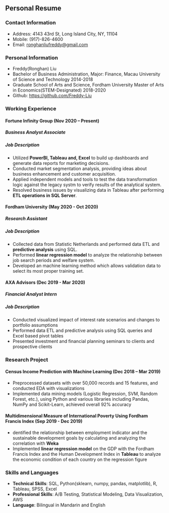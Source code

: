 ## Personal Resume  
### Contact Information
+ Address: 4143 43rd St, Long Island City, NY, 11104 
+ Mobile: (917)-826-4600
+ Email: ronghanliufreddy@gmail.com  


### Personal Information  
+ Freddy(Ronghan) Liu
+ Bachelor of Business Administration, Major: Finance, Macau University of Science and Technology  2014-2018
+ Graduate School of Arts and Science, Fordham University  Master of Arts in Economics(STEM-Designated) 2018-2020
+ Github: https://github.com/Freddy-Liu  


### Working Experience  
#### Fortune Infinity Group (Nov 2020 – Present)  
##### *Business Analyst Associate* 
##### **Job Description**  
+ Utilized **PowerBI, Tableau and, Excel** to build up dashboards and generate data reports for marketing decisions.
+ Conducted market segmentation analysis, providing ideas about business enhancement and customer acquisition.
+ Applied independent models and tools to test the data transformation logic against the legacy systm to verify
results of the analytical system.
+ Resolved business issues by visualizing data in Tableau after performing **ETL operations in SQL Server**.

#### Fordham University (May 2020 - Oct 2020)  
##### *Research Assistant*  
##### **Job Description**  
+ Collected data from Statistic Netherlands and performed data ETL and **predictive analysis** using SQL.
+ Performed **linear regression model** to analyze the relationship between job search periods and welfare system.
+ Developed an machine learning method which allows validation data to select its most proper training set.

#### AXA Advisors (Dec 2019 - Mar 2020)  
##### *Financial Analyst Intern* 
##### **Job Description**  
+ Conducted visualized impact of interest rate scenarios and changes to portfolio assumptions
+ Performed data ETL and predictive analysis using SQL queries and Excel based pivot tables
+ Presented investment and financial planning seminars to clients and prospective clients



### Research Project  
#### Census Income Prediction with Machine Learning  (Dec 2018 – Mar 2019)
+ Preprocessed datasets with over 50,000 records and 15 features, and conducted EDA with visualizations
+ Implemented data mining models (Logistic Regression, SVM, Random Forest, etc.), using Python and various
libraries including Pandas, NumPy and Scikit-Learn, achieved overall 92% accuracy

#### Multidimensional Measure of International Poverty Using Fordham Francis Index (Sep 2019 - Dec 2019)  
+ dentified the relationship between employment indicator and the sustainable development goals by calculating
and analyzing the correlation with **Weka**
+ Implemented **linear regression model** on the GDP with the Fordham Francis Index and the Human Development
Index in **Tableau** to analyze the economic condition of each country on the regression figure

### Skills and  Languages  
+ **Technical Skills**: SQL, Python(sklearn, numpy, pandas, matplotlib), R, Tableau, SPSS, Excel
+ **Professional Skills**: A/B Testing, Statistical Modeling, Data Visualization, AWS 
+ **Language**: Bilingual in Mandarin and English
